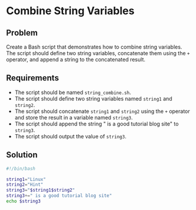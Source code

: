 # Combine String Variables

## Problem

Create a Bash script that demonstrates how to combine string variables. The script should define two string variables, concatenate them using the `+` operator, and append a string to the concatenated result.

## Requirements

- The script should be named `string_combine.sh`.
- The script should define two string variables named `string1` and `string2`.
- The script should concatenate `string1` and `string2` using the `+` operator and store the result in a variable named `string3`.
- The script should append the string " is a good tutorial blog site" to `string3`.
- The script should output the value of `string3`.

## Solution

```bash
#!/bin/bash

string1="Linux"
string2="Hint"
string3="$string1$string2"
string3+=" is a good tutorial blog site"
echo $string3
```
